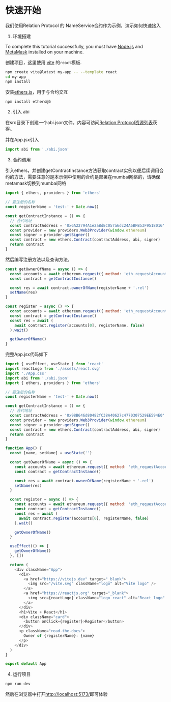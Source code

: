 # 快速开始

我们使用Relation Protocol 的 NameService合约作为示例，演示如何快速接入

1. 环境搭建

To complete this tutorial successfully, you must have [Node.js](https://nodejs.org/en/) and [MetaMask](https://chrome.google.com/webstore/detail/metamask/nkbihfbeogaeaoehlefnkodbefgpgknn) installed on your machine.


创建项目，这里使用 [vite](https://vitejs.dev/guide/) 的`react`模板.

```bash
npm create vite@latest my-app -- --template react
cd my-app
npm install
```
安装[ethers.js](https://github.com/ethers-io/ethers.js)，用于与合约交互

```bash
npm install ethers@5
```


2. 引入 abi

在src目录下创建一个abi.json文件，内容可访问[Relation Protocol资源列表](./resource.md)获得。

并在App.jsx引入
```javascript
import abi from './abi.json'
```

3. 合约调用

引入ethers，并创建getContractInstance方法获取contract实例以便后续调用合约的方法，需要注意的是本示例中使用的合约是部署在mumbai网络的，请确保metamask切换到mumbai网络
```javascript
import { ethers, providers } from 'ethers'

// 要注册的名称
const registerName = 'test-' + Date.now()

const getContractInstance = () => {
  // 合约地址
  const contractAddress = '0x6A22794A1e2aBdEC057a6dc24A6BFB53F9518016'
  const provider = new providers.Web3Provider(window.ethereum)
  const signer = provider.getSigner()
  const contract = new ethers.Contract(contractAddress, abi, signer)
  return contract
}
```
然后编写注册方法以及查询方法，
```javascript
const getOwnerOfName = async () => {
  const accounts = await ethereum.request({ method: 'eth_requestAccounts' })
  const contract = getContractInstance()

  const res = await contract.ownerOfName(registerName + '.rel')
  setName(res)
}

const register = async () => {
  const accounts = await ethereum.request({ method: 'eth_requestAccounts' })
  const contract = getContractInstance()
  const res = await (
    await contract.register(accounts[0], registerName, false)
  ).wait()

  getOwnerOfName()
}
```
完整App.jsx代码如下
```javascript
import { useEffect, useState } from 'react'
import reactLogo from './assets/react.svg'
import './App.css'
import abi from './abi.json'
import { ethers, providers } from 'ethers'

// 要注册的名称
const registerName = 'test-' + Date.now()

const getContractInstance = () => {
  // 合约地址
  const contractAddress = '0x98B646d80482fC38A40627c4770307529EE594E0'
  const provider = new providers.Web3Provider(window.ethereum)
  const signer = provider.getSigner()
  const contract = new ethers.Contract(contractAddress, abi, signer)
  return contract
}

function App() {
  const [name, setName] = useState('')

  const getOwnerOfName = async () => {
    const accounts = await ethereum.request({ method: 'eth_requestAccounts' })
    const contract = getContractInstance()

    const res = await contract.ownerOfName(registerName + '.rel')
    setName(res)
  }

  const register = async () => {
    const accounts = await ethereum.request({ method: 'eth_requestAccounts' })
    const contract = getContractInstance()
    const res = await (
      await contract.register(accounts[0], registerName, false)
    ).wait()

    getOwnerOfName()
  }

  useEffect(() => {
    getOwnerOfName()
  }, [])

  return (
    <div className="App">
      <div>
        <a href="https://vitejs.dev" target="_blank">
          <img src="/vite.svg" className="logo" alt="Vite logo" />
        </a>
        <a href="https://reactjs.org" target="_blank">
          <img src={reactLogo} className="logo react" alt="React logo" />
        </a>
      </div>
      <h1>Vite + React</h1>
      <div className="card">
        <button onClick={register}>Register</button>
      </div>
      <p className="read-the-docs">
        Owner of {registerName}: {name}
      </p>
    </div>
  )
}

export default App
```

4. 运行项目

```bash
npm run dev
```

然后在浏览器中打开[http://localhost:5173/](http://localhost:5173/)即可体验